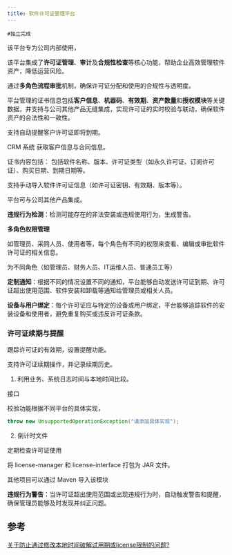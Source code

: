 ```yaml
---
title: 软件许可证管理平台
---
```


`#独立完成`

该平台专为公司内部使用，

该平台集成了**许可证管理**、**审计**及**合规性检查**等核心功能，帮助企业高效管理软件资产，降低运营风险。

通过**多角色流程审批**机制，确保许可证分配和使用的合规性与透明度。

平台管理的证书信息包括**客户信息**、**机器码**、**有效期**、**资产数量**和**授权模块**等关键数据，并支持与公司其他产品无缝集成，实现许可证的实时校验与联动，确保软件资产的合法性和一致性。

支持自动提醒客户许可证即将到期。

CRM 系统 获取客户信息与合同信息。

证书内容包括：
包括软件名称、版本、许可证类型（如永久许可证、订阅许可证）、购买日期、到期日期等。

支持手动导入软件许可证信息（如许可证密钥、有效期、版本等）。

平台可与公司其他产品集成。

**违规行为检测**：检测可能存在的非法安装或违规使用行为，生成警告。

**多角色权限管理**

如管理员、采购人员、使用者等，每个角色有不同的权限来查看、编辑或审批软件许可证的相关信息。

为不同角色（如管理员、财务人员、IT运维人员、普通员工等）

**定制通知**：根据不同的情况设置不同的通知，平台能够自动发送许可证到期、许可证超出使用范围、软件安装和卸载等通知给管理员或相关人员。



**设备与用户绑定**：每个许可证应与特定的设备或用户绑定，平台能够追踪软件的安装设备和使用者，避免重复购买或违反许可证条款。



###  **许可证续期与提醒**

跟踪许可证的有效期，设置提醒功能。

支持许可证续期操作，并记录续期历史。



1. 利用业务、系统日志时间与本地时间比较。



接口

校验功能根据不同平台的具体实现，

``` java
throw new UnsupportedOperationException("请添加具体实现");
```


2. 倒计时文件

定期检查许可证使用



将 license-manager 和 license-interface 打包为 JAR 文件。

其他项目可以通过 Maven 导入该模块

**违规行为警告**：当许可证超出使用范围或出现违规行为时，自动触发警告和提醒，确保管理员能够及时发现并纠正问题。

## 参考

[关于防止通过修改本地时间破解试用期或license限制的问题?](https://www.zhihu.com/question/452243265)

